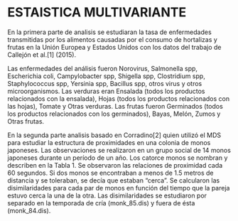 # ESTAISTICA MULTIVARIANTE 


En la primera parte de analisis se estudiaran la tasa de enfermedades transmitidas por los alimentos causadas por
el consumo de hortalizas y frutas en la Unión Europea y Estados Unidos con los datos del trabajo de
Callejón et al.[1] (2015).

Las enfermedades del análisis fueron Norovirus, Salmonella spp, Escherichia coli, Campylobacter spp,
Shigella spp, Clostridium spp, Staphylococcus spp, Yersinia spp, Bacillus spp, otros virus y otros microorganismos.
Las verduras eran Ensalada (todos los productos relacionados con la ensalada), Hojas (todos
los productos relacionados con las hojas), Tomate y Otras verduras. Las frutas fueron Germinados (todos
los productos relacionados con los germinados), Bayas, Melón, Zumos y Otras frutas.

En la segunda parte analisis basado en Corradino[2] quien utilizó el MDS para estudiar la estructura de proximidades en una colonia de monos japoneses.
Las observaciones se realizaron en un grupo social de 14 monos japoneses durante un período de
un año. Los catorce monos se nombran y describen en la Tabla 1.
Se observaron las relaciones de proximidad cada 60 segundos. Si dos monos se encontraban a menos de
1.5 metros de distancia y se toleraban, se decía que estaban “cerca”. Se calcularon las disimilaridades para
cada par de monos en función del tiempo que la pareja estuvo cerca la una de la otra. Las disimilaridades
se estudiaron por separado en la temporada de cría (monk_85.dis) y fuera de ésta (monk_84.dis).

